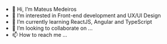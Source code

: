 
- 👋 Hi, I’m Mateus Medeiros
- 👀 I’m interested in Front-end development and UX/UI Design
- 🌱 I’m currently learning ReactJS, Angular and TypeScript  
- 💞️ I’m looking to collaborate on ...
- 📫 How to reach me ...

<!---
mateusmedeiros98/mateusmedeiros98 is a ✨ special ✨ repository because its `README.md` (this file) appears on your GitHub profile.
You can click the Preview link to take a look at your changes.
--->
